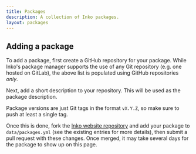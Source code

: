 ```yaml
---
title: Packages
description: A collection of Inko packages.
layout: packages
---
```


## Adding a package

To add a package, first create a GitHub repository for your package. While
Inko's package manager supports the use of any Git repository (e.g. one hosted
on GitLab), the above list is populated using GitHub repositories _only_.

Next, add a short description to your repository. This will be used as the
package description.

Package versions are just Git tags in the format `vX.Y.Z`, so make sure to push
at least a single tag.

Once this is done, fork the [Inko website
repository](https://github.com/inko-lang/website) and add your package to
`data/packages.yml` (see the existing entries for more details), then submit a
pull request with these changes. Once merged, it may take several days for the
package to show up on this page.
